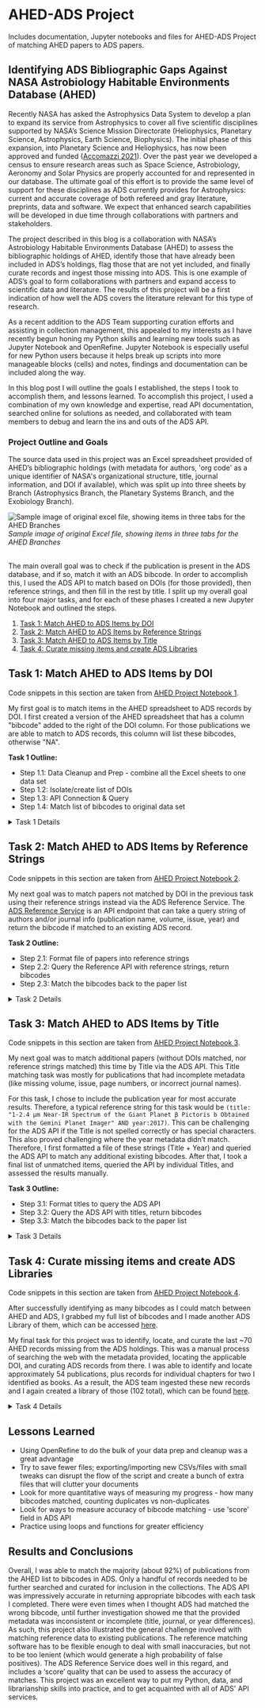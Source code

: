 # AHED-ADS Project
Includes documentation, Jupyter notebooks and files for AHED-ADS Project of matching AHED papers to ADS papers.

## Identifying ADS Bibliographic Gaps Against NASA Astrobiology Habitable Environments Database (AHED)

Recently NASA has asked the Astrophysics Data System to develop a plan to expand its service from Astrophysics to cover all five scientific disciplines supported by NASA’s Science Mission Directorate (Heliophysics, Planetary Science, Astrophysics, Earth Science, Biophysics). The initial phase of this expansion, into Planetary Science and Heliophysics, has now been approved and funded ([Accomazzi 2021](https://ui.adsabs.harvard.edu/abs/2021AAS...23813203A/abstract)). Over the past year we developed a census to ensure research areas such as Space Science, Astrobiology, Aeronomy and Solar Physics are properly accounted for and represented in our database. The ultimate goal of this effort is to provide the same level of support for these disciplines as ADS currently provides for Astrophysics: current and accurate coverage of both refereed and gray literature, preprints, data and software. We expect that enhanced search capabilities will be developed in due time through collaborations with partners and stakeholders. 

The project described in this blog is a collaboration with NASA’s Astrobiology Habitable Environments Database (AHED) to assess the bibliographic holdings of AHED, identify those that have already been included in ADS’s holdings, flag those that are not yet included, and finally curate records and ingest those missing into ADS. This is one example of ADS’s goal to form collaborations with partners and expand access to scientific data and literature. The results of this project will be a first indication of how well the ADS covers the literature relevant for this type of research.

As a recent addition to the ADS Team supporting curation efforts and assisting in collection management, this appealed to my interests as I have recently begun honing my Python skills and learning new tools such as Jupyter Notebook and OpenRefine. Jupyter Notebook is especially useful for new Python users because it helps break up scripts into more manageable blocks (cells) and notes, findings and documentation can be included along the way.
 
In this blog post I will outline the goals I established, the steps I took to accomplish them, and lessons learned. To accomplish this project, I used a combination of my own knowledge and expertise, read API documentation, searched online for solutions as needed, and collaborated with team members to debug and learn the ins and outs of the ADS API.

### Project Outline and Goals

The source data used in this project was an Excel spreadsheet provided of AHED’s bibliographic holdings (with metadata for authors, 'org code' as a unique identifier of NASA's organizational structure, title, journal information, and DOI if available), which was split up into three sheets by Branch (Astrophysics Branch, the Planetary Systems Branch, and the Exobiology Branch). 

<div class="text-center">
    <img class="img-thumbnail" alt="Sample image of original excel file, showing items in three tabs for the AHED Branches" src="https://user-images.githubusercontent.com/31739067/141805258-c8b5c4e2-ec72-44e7-95b0-1fcc84c9dd64.png" />
<em>Sample image of original Excel file, showing items in three tabs for the AHED Branches</em>
</div>
<br>

The main overall goal was to check if the publication is present in the ADS database, and if so, match it with an ADS bibcode. In order to accomplish this, I used the ADS API to match based on DOIs (for those provided), then reference strings, and then fill in the rest by title. I split up my overall goal into four major tasks, and for each of these phases I created a new Jupyter Notebook and outlined the steps.
1. [Task 1: Match AHED to ADS Items by DOI](#match-by-doi)
2. [Task 2: Match AHED to ADS Items by Reference Strings](#match-by-ref)
3. [Task 3: Match AHED to ADS Items by Title](#match-by-title)
4. [Task 4: Curate missing items and create ADS Libraries](#ads-libs)

## <a name="match-by-doi">Task 1: Match AHED to ADS Items by DOI</a>

Code snippets in this section are taken from [AHED Project Notebook 1](https://github.com/jrkoch127/ahed_ads_project/blob/main/AHED-1-DOIs%20API.ipynb).

My first goal is to match items in the AHED spreadsheet to ADS records by DOI. I first created a version of the AHED spreadsheet that has a column "bibcode" added to the right of the DOI column. For those publications we are able to match to ADS records, this column will list these bibcodes, otherwise "NA".

<b>Task 1 Outline:</b>
* Step 1.1: Data Cleanup and Prep - combine all the Excel sheets to one data set
* Step 1.2: Isolate/create list of DOIs
* Step 1.3: API Connection & Query
* Step 1.4: Match list of bibcodes to original data set

<details>
 <summary>Task 1 Details</summary>
 
<b>Step 1.1: Data Cleanup and Prep</b>
  
After opening up a Jupyter notebook, I began by loading the Excel spreadsheets and merging them as one comprehensive data frame. I decided this would be easier to handle and more efficient for obtaining results.
  
```
python
import pandas as pd

# Read Excel sheets
astro_pubs = pd.read_excel("AHED/SpaceScienceAndAstrobiologyDivision.xlsx", sheet_name=0)
planet_pubs = pd.read_excel("AHED/SpaceScienceAndAstrobiologyDivision.xlsx", sheet_name=1)
exo_pubs = pd.read_excel("AHED/SpaceScienceAndAstrobiologyDivision.xlsx", sheet_name=2)

# Combine the excel sheets into one new/big data frame
ahed_pubs = pd.concat([astro_pubs, planet_pubs, exo_pubs], axis='index', ignore_index=True)

# Export to new excel file
ahed_pubs.to_excel("AHED/ahed_pubs.xlsx", index=False)
```

After creating a single data frame, I used OpenRefine to clean up, transform, and normalize the data. [OpenRefine](https://openrefine.org/) is an open-source application for working with noisy data. I recently attended training at a [Smithsonian Data Carpentries Workshop](https://datascience.si.edu/carpentries) where I learned about OpenRefine, its uses, and benefits for data cleanup. 

Using OpenRefine, I was able to transform the journal data, normalizing publication titles, volume and issue numbers and standardizing formatting. This also helped me discover additional DOIs in the Journal field. In addition, I made transformations such as trimming whitespace, fixing typos, simplifying column headers, and removing duplicate entries. The transformation and deduplication process narrowed down the AHED paper list from 892 to 797 items.

<b>Step 1.2: Isolate the list of DOIs</b>
  
With my cleaned up data, I imported the new Excel file and isolated all the existing DOIs to prep for querying them in the ADS API.
  
```
python
# Import new Excel sheet, 'ahed_pubs_refined'
ahed_pubs_refined = pd.read_excel("AHED/ahed_pubs_refined.xlsx")

# Isolate the DOIs and drop all the papers that have no DOIs (drop null values)
ahed_dois = ahed_pubs_refined['DOI']
ahed_dois.dropna(inplace = True)

# Convert it from a data frame to a list
ahed_doi_list = ahed_dois.to_list()
print("Original paper list has", len(ahed_doi_list), "DOIs to search.")
```

    Original paper list has 177 DOIs to search.

<b>Step 1.3: API Connection & Query</b>
  
Ready to search the ADS API with 177 DOIs, I established the API connection and queried my DOIs, returning the bibcodes and DOIs matched to ADS' holdings. At first, I established a basic DOI input query, where I joined all 177 DOIs in a single string, joined by 'OR' so that the ADS API would search them all at once. This worked, however it was not the most efficient due to a character limit in the query. After some iteration, I was able to formulate a loop through my DOI list in batches of 20 and append the response bibcodes and DOIs to a new list ('data = []').

```
python
import requests
import json

# --- API REQUEST --- 
token = "<my token here>"
url = "https://api.adsabs.harvard.edu/v1/search/query?"

data=[]

for i in range(0, len(ahed_doi_list), 20):
    chunk = ahed_doi_list[i:i + 20]
    tagged = ['doi:' + d for d in chunk]
    query = ' OR '.join(tagged)
    
    params = {"q":query,"fl":"doi,bibcode","rows":200}
    headers = {'Authorization': 'Bearer ' + token}
    response = requests.get(url, params=params, headers=headers)

    from_solr = response.json()
    if (from_solr.get('response')):
        num_docs = from_solr['response'].get('numFound', 0)
        if num_docs > 0:
            for doc in from_solr['response']['docs']:
                data.append((doc['bibcode'],doc['doi'][0]))

# Create new data frame of response data
dois_matched = pd.DataFrame(data, columns = ['bibcode','DOI'])

# Export new excel sheet
dois_matched.to_excel("AHED/dois_matched.xlsx",
                  index=False)
```
  
<b>Step 1.4: Match Bibcode/DOI Response Data to Original Paper List</b>
 
After the API connection successfully matched 155 existing bibcodes to the DOIs queried, my new step was to join these bibcodes on the DOIs in the AHED paper list. I joined the new data set (consisting of two columns, 'DOI' and 'BIBCODE') to the old as a left join on 'DOI'.

```
python
# Merge/Join new table to original, joined on 'DOI'
merged = ahed_pubs_refined.merge(dois_matched, on='DOI', how='left')

# Export merged data
merged.to_excel("AHED/dois_matched.xlsx",
                  index=False)
```
</details>
 
## <a name="match-by-ref">Task 2: Match AHED to ADS Items by Reference Strings</a>

Code snippets in this section are taken from [AHED Project Notebook 2](https://github.com/jrkoch127/ahed_ads_project/blob/main/AHED-2-Ref%20API.ipynb).

My next goal was to match papers not matched by DOI in the previous task using their reference strings instead via the ADS Reference Service. The [ADS Reference Service]( https://github.com/adsabs/reference_service) is an API endpoint that can take a query string of authors and/or journal info (publication name, volume, issue, year) and return the bibcode if matched to an existing ADS record. 

<b>Task 2 Outline:</b>
* Step 2.1: Format file of papers into reference strings
* Step 2.2: Query the Reference API with reference strings, return bibcodes
* Step 2.3: Match the bibcodes back to the paper list

<details>
 <summary>Task 2 Details</summary>
 
<b>Step 2.1: Format Reference List</b>
  
First I needed to prep the reference strings. In Task 1, I had transformed the data in OpenRefine to normalize the journal titles, volume numbers, and issue/id numbers. The Reference Service takes strings in the following format: [authors],[publication year],[journal name, vol, issue numbers]. For example, “Roser, J. E., Ricca, A., and Allamandola, L. J., 2014, ApJ, 783, 97” would be a typical reference string that the service can query. So I started to formulate these reference strings by joining these metadata fields together into a new column and exporting the column/list to a text file.

```
python
import pandas as pd
import numpy as np

# Open my excel sheet as a data frame
df = pd.read_excel("AHED/dois_matched.xlsx")

# String together the fields into single reference strings (Authors, Year, Journal)
df['REFS'] = df['AUTHORS'].astype(str) + ', ' + df['YEAR'].astype(str) + ', ' + df['JOURNAL'].astype(str)

# Grab only rows where DOI is null
dt = df[df['DOI'].isna()]

# Export my reference strings to text file
dt['REFS'].to_csv("AHED/ref_list.txt", index=False, header=False, sep='\t')
```

<b>Step 2.2: Connect to Reference Service API</b>

The next step was to input my reference list to the API, and return the matching bibcodes.

```
python
import sys, os, io
import requests
import argparse
import json

# ADS Prod API Token
token = '<my token here>'
domain = 'https://api.adsabs.harvard.edu/v1/'

## REFERENCE SERVICE ##

# --- Function to read my reference strings file and make a list called 'references'
def read_file(filename):

    references = []
    with open(filename, "r") as f:
        for line in f:
            references.append(line)
    return references

# --- Function to connect to Reference Service API, querying my 'references' list
def resolve(references):
    
    payload = {'reference': references}

    response = requests.post(
        url = domain + 'reference/text',
        headers = {'Authorization': 'Bearer ' + token,
                 'Content-Type': 'application/json',
                 'Accept':'application/json'},
        data = json.dumps(payload)
    )
    
    if response.status_code == 200:
        return json.loads(response.content)['resolved'], 200
    else:
        print('From reference status_code is ', response.status_code)
    return None, response.status_code
```

```
python
# Read my reference strings file
references = read_file("AHED/ref_list.txt")
references = [ref.replace('\n','') for ref in references]

# Resolve my references, results in 'total results' list
total_results = []

for i in range(0, len(references), 16):
    results, status = resolve(references[i:i+16])
    if results:
        total_results += results

# Method to count how many total bibcodes were matched
bibcodes = []
for record in total_results:
    if record['bibcode']!='...................':
        bibcodes.append(record['bibcode'])

print('Matched',len(bibcodes),'bibcodes')
```

    Matched 397 bibcodes

<b>Step 2.3: Match Bibcode/Reference Response Data to Original Paper List</b>

After the API successfully found 397 bibcodes from the rest of the paper list (~650 papers), my next step was to match these back to the original AHED paper list and include as items matched thus far.
  
```
python
# Convert my reference results to a data frame and drop null values
ref_results = pd.DataFrame(total_results)
ref_results = ref_results.replace('...................', np.nan)
ref_results = ref_results.dropna(subset=['bibcode'])

# Merge my new ref service results with my original paper list, join by the refstrings
merged = pd.merge(df, ref_results, how='left', left_on='REFS', right_on='refstring')
merged

# Combine bibcode columns, bringing new bibcode column over to the existing bibcode column
merged['BIBCODE'] = merged['BIBCODE'].fillna(merged['bibcode'])

# Cleanup; drop unneeded columns
merged = merged.drop('refstring',axis=1)
merged = merged.drop('REFS',axis=1)
merged = merged.drop('bibcode',axis=1)
merged = merged.drop('score',axis=1)
merged = merged.drop('comment',axis=1)

# Clean up nulls
merged = merged.replace(np.nan,'NA')

# Export merged data to new excel file
merged.to_excel("AHED/refs_matched.xlsx", index=False)
```
Now at a running total of approx 550 items matched, my last goal was to match any additional items I could find by Title.

 </details>

## <a name="match-by-title">Task 3: Match AHED to ADS Items by Title</a>

Code snippets in this section are taken from [AHED Project Notebook 3](https://github.com/jrkoch127/ahed_ads_project/blob/main/AHED-3-Titles%20API.ipynb).

My next goal was to match additional papers (without DOIs matched, nor reference strings matched) this time by Title via the ADS API. This Title matching task was mostly for publications that had incomplete metadata (like missing volume, issue, page numbers, or incorrect journal names). 
 
For this task, I chose to include the publication year for most accurate results. Therefore, a typical reference string for this task would be `(title: "1-2.4 μm Near-IR Spectrum of the Giant Planet β Pictoris b Obtained with the Gemini Planet Imager" AND year:2017)`. This can be challenging for the ADS API if the Title is not spelled correctly or has special characters. This also proved challenging where the year metadata didn’t match. Therefore, I first formatted a file of these strings (Title + Year) and queried the ADS API to match any additional existing bibcodes. After that, I took a final list of unmatched items, queried the API by individual Titles, and assessed the results manually. 

<b>Task 3 Outline:</b>
* Step 3.1: Format titles to query the ADS API
* Step 3.2: Query the ADS API with titles, return bibcodes
* Step 3.3: Match the bibcodes back to the paper list
 
<details>
 <summary>Task 3 Details</summary>
 
<b>Step 3.1: Format Titles List</b>
  
From here I grabbed my running list of papers ('refs_matched' from Task 2), isolated the rows that have no bibcode yet, and formulated query strings of 'Title + Year'.
  
```
python
import pandas as pd
import numpy as np

# Open my excel sheet as a data frame
df = pd.read_excel("AHED/refs_matched.xlsx")

# Grab only rows where bibcode is null
dt = df[df['BIBCODE'].isna()]

# Create title & year query strings
dt['QUERY'] = ('(title: "' + dt['TITLE'].astype(str) + '" AND year:' + dt['YEAR'].astype(str) + ')')

# Format query list
titles = dt['QUERY'].to_list()
```
  
<b>Step 3.2: API Connection & Query</b>
  
With my Titles ready to query, I set up the API connection, and queried the list in chunks of 25 since there were ~250 items to input, and the API could only take so many at a time. From the ADS API response, I created a new data frame with the bibcodes and titles returned.

```
python
# This loops through the titles list in chunks of 25 titles, querying the API, 
# returning bibcodes and titles matched, and then appending the results as a data frame.

import requests
import json

# --- API REQUEST --- 
token = "<my token here>"
url = "https://api.adsabs.harvard.edu/v1/search/query?"

data=[]

for i in range(0, len(titles), 25):
    chunk = titles[i:i + 25]
    tagged = [t for t in chunk]
    query = ' OR '.join(tagged)
    
    params = {"q":query,"fl":"title,bibcode","rows":200}
    headers = {'Authorization': 'Bearer ' + token}
    response = requests.get(url, params=params, headers=headers)

    from_solr = response.json()
    if (from_solr.get('response')):
        num_docs = from_solr['response'].get('numFound', 0)
        if num_docs > 0:
            for doc in from_solr['response']['docs']:
                data.append((doc['bibcode'],doc['title'][0]))

titles_matched = pd.DataFrame(data, columns = ['bibcode','TITLE'])

```
<b>Step 3.3: Match Bibcode/Title Response Data to Original Paper List</b>
  
Finally, I was able to merge the new titles & bibcodes to my running list of matches ('refs_matched').
  
```
python
# Merge/Join new table to original, joined on 'TITLE'
merged = df.merge(titles_matched, on='TITLE', how='left')

# Combine bibcode columns
merged['BIBCODE'] = merged['BIBCODE'].fillna(merged['bibcode'])
merged = merged.drop('bibcode',axis=1)

# Clean up nulls
merged = merged.replace(np.nan,'NA')

# Export merged data to new excel file
merged.to_excel("AHED/final_matched_2.xlsx", index=False)
```
With this merge, my total came up to about 692 items matched out of a potential 797. After some analysis of what was left unmatched, I found quite a few discrepancies in the 'Year' metadata, as well as 'Title' mismatches (i.e. typos in the metadata, titles changed during publication, etc.) so when I searched again by Title alone, I ended up finding an additional ~40 or so papers that matched ADS holdings, bringing my final total to 731 items.

 </details>

## <a name="ads-libs">Task 4: Curate missing items and create ADS Libraries</a>

Code snippets in this section are taken from [AHED Project Notebook 4](https://github.com/jrkoch127/ahed_ads_project/blob/main/AHED-4-Libraries.ipynb).

After successfully identifying as many bibcodes as I could match between AHED and ADS, I grabbed my full list of bibcodes and I made another ADS Library of them, which can be accessed [here](https://ui.adsabs.harvard.edu/user/libraries/1gM2Y7nVSv-POu2lanjJ6g). 
  
My final task for this project was to identify, locate, and curate the last ~70 AHED records missing from the ADS holdings. This was a manual process of searching the web with the metadata provided, locating the applicable DOI, and curating ADS records from there. I was able to identify and locate approximately 54 publications, plus records for individual chapters for two I identified as books. As a result, the ADS team ingested these new records and I again created a library of those (102 total), which can be found [here](https://ui.adsabs.harvard.edu/user/libraries/HkCPGwYhSSWpzvJW_gxd3w).

<details>
 <summary>Task 4 Details</summary>
 
```
python
import requests
import json

# --- API REQUEST --- 
token = "<my token here>"
url = "https://api.adsabs.harvard.edu/v1/biblib/libraries"
    
data = { 
    "name":"AHED Library",
    "description":"Library of records ADS matches of AHED holdings",
    "public": True,
    "bibcode": bibs
}
headers = {'Authorization': 'Bearer ' + token}
response = requests.post(url, data=json.dumps(data), headers=headers)

print(response.status_code)
```

    200

 </details>
 
## Lessons Learned
- Using OpenRefine to do the bulk of your data prep and cleanup was a great advantage
- Try to save fewer files; exporting/importing new CSVs/files with small tweaks can disrupt the flow of the script and create a bunch of extra files that will clutter your documents
- Look for more quantitative ways of measuring my progress - how many bibcodes matched, counting duplicates vs non-duplicates
- Look for ways to measure accuracy of bibcode matching - use 'score' field in ADS API
- Practice using loops and functions for greater efficiency

## Results and Conclusions

Overall, I was able to match the majority (about 92%) of publications from the AHED list to bibcodes in ADS. Only a handful of records needed to be further searched and curated for inclusion in the collections. The ADS API was impressively accurate in returning appropriate bibcodes with each task I completed. There were even times when I thought ADS had matched the wrong bibcode, until further investigation showed me that the provided metadata was inconsistent or incomplete (title, journal, or year differences). As such, this project also illustrated the general challenge involved with matching reference data to existing publications. The reference matching software has to be flexible enough to deal with small inaccuracies, but not to be too lenient (which would generate a high probability of false positives). The ADS Reference Service does well in this regard, and includes a ‘score’ quality that can be used to assess the accuracy of matches. This project was an excellent way to put my Python, data, and librarianship skills into practice, and to get acquainted with all of ADS' API services.
